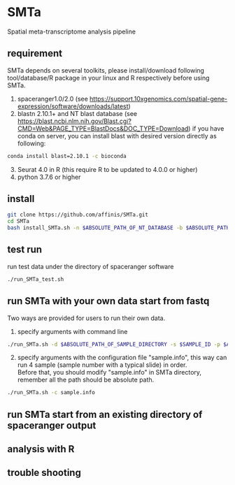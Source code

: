 # SMTa
Spatial meta-transcriptome analysis pipeline

## requirement
SMTa depends on several toolkits, please install/download following tool/database/R package in your linux and R respectively before using SMTa.

1. spaceranger1.0/2.0 (see https://support.10xgenomics.com/spatial-gene-expression/software/downloads/latest)
2. blastn 2.10.1+ and NT blast database (see https://blast.ncbi.nlm.nih.gov/Blast.cgi?CMD=Web&PAGE_TYPE=BlastDocs&DOC_TYPE=Download)
   if you have conda on server, you can install blast with desired version directly as following:
```Bash
conda install blast=2.10.1 -c bioconda
```
3. Seurat 4.0 in R (this require R to be updated to 4.0.0 or higher)
4. python 3.7.6 or higher

## install
```Bash
git clone https://github.com/affinis/SMTa.git
cd SMTa
bash install_SMTa.sh -n $ABSOLUTE_PATH_OF_NT_DATABASE -b $ABSOLUTE_PATH_OF_BLASTN -s $ABSOLUTE_PATH_OF_SPACERANGER
```
## test run
run test data under the directory of spaceranger software 
```Bash
./run_SMTa_test.sh
```

## run SMTa with your own data start from fastq
Two ways are provided for users to run their own data.
1. specify arguments with command line
```Bash
./run_SMTa.sh -d $ABSOLUTE_PATH_OF_SAMPLE_DIRECTORY -s $SAMPLE_ID -p $ABSOLUTE_PATH_OF_SAMPLE_IMAGE -r $ABSOLUTE_REFERENCE_PATH
```
2. specify arguments with the configuration file "sample.info", this way can run 4 sample (sample number with a typical slide) in order.\
Before that, you should modify "sample.info" in SMTa directory, remember all the path should be absolute path.
```Bash
./run_SMTa.sh -c sample.info
```

## run SMTa start from an existing directory of spaceranger output

## analysis with R

## trouble shooting
